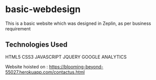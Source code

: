 # basic-webdesign

This is a basic website which was designed in Zeplin, as per business requirement

## Technologies Used

HTML5
CSS3
JAVASCRIPT
JQUERY
GOOGLE ANALYTICS

Website hoisted on : https://blooming-beyond-55027.herokuapp.com/contactus.html
